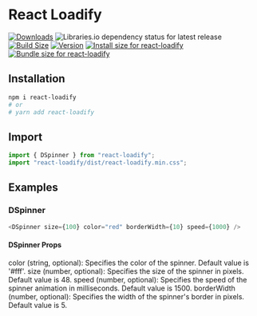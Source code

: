 # React Loadify

[![Downloads](https://img.shields.io/npm/dt/react-loadify.svg?style=flat&color=success)](https://www.npmjs.com/package/react-loadify)
![Libraries.io dependency status for latest release](https://img.shields.io/librariesio/release/npm/react-loadify)
[![Build Size](https://img.shields.io/bundlejs/size/react-loadify)](https://pkg-size.dev/react-loadify)
[![Version](https://img.shields.io/npm/v/react-loadify?style=flat&color=success)](https://www.npmjs.com/package/react-loadify)
<a href="https://pkg-size.dev/react-loadify"><img src="https://pkg-size.dev/badge/install/103906" title="Install size for react-loadify"></a>
<a href="https://pkg-size.dev/react-loadify"><img src="https://pkg-size.dev/badge/bundle/24854" title="Bundle size for react-loadify"></a>

## Installation

```bash
npm i react-loadify
# or
# yarn add react-loadify
```

## Import

```js
import { DSpinner } from "react-loadify";
import "react-loadify/dist/react-loadify.min.css";
```

## Examples

### DSpinner

```js
<DSpinner size={100} color="red" borderWidth={10} speed={1000} />
```

#### DSpinner Props

color (string, optional): Specifies the color of the spinner. Default value is '#fff'.
size (number, optional): Specifies the size of the spinner in pixels. Default value is 48.
speed (number, optional): Specifies the speed of the spinner animation in milliseconds. Default value is 1500.
borderWidth (number, optional): Specifies the width of the spinner's border in pixels. Default value is 5.
